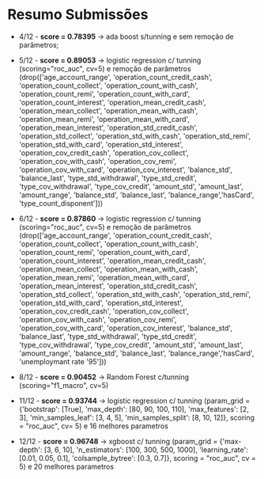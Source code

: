 # Resumo Submissões

* 4/12 - **score = 0.78395** -> ada boost s/tunning e sem remoção de parâmetros;

* 5/12 - **score = 0.89053** -> logistic regression c/ tunning (scoring="roc_auc", cv=5) e remoção de parâmetros (drop(['age_account_range', 'operation_count_credit_cash', 'operation_count_collect', 'operation_count_with_cash', 'operation_count_remi', 'operation_count_with_card', 'operation_count_interest', 'operation_mean_credit_cash', 'operation_mean_collect', 'operation_mean_with_cash', 'operation_mean_remi', 'operation_mean_with_card', 'operation_mean_interest', 'operation_std_credit_cash', 'operation_std_collect', 'operation_std_with_cash', 'operation_std_remi', 'operation_std_with_card', 'operation_std_interest', 'operation_cov_credit_cash', 'operation_cov_collect', 'operation_cov_with_cash', 'operation_cov_remi', 'operation_cov_with_card', 'operation_cov_interest', 'balance_std', 'balance_last', 'type_std_withdrawal', 'type_std_credit', 'type_cov_withdrawal', 'type_cov_credit', 'amount_std', 'amount_last', 'amount_range', 'balance_std', 'balance_last', 'balance_range','hasCard', 'type_count_disponent']))

* 6/12 - **score = 0.87860** -> logistic regression c/ tunning (scoring="roc_auc", cv=5) e remoção de parâmetros 
(drop(['age_account_range', 'operation_count_credit_cash', 'operation_count_collect', 'operation_count_with_cash', 'operation_count_remi', 'operation_count_with_card', 'operation_count_interest', 'operation_mean_credit_cash', 'operation_mean_collect', 'operation_mean_with_cash', 'operation_mean_remi', 'operation_mean_with_card', 'operation_mean_interest', 'operation_std_credit_cash', 'operation_std_collect', 'operation_std_with_cash', 'operation_std_remi', 'operation_std_with_card', 'operation_std_interest', 'operation_cov_credit_cash', 'operation_cov_collect', 'operation_cov_with_cash', 'operation_cov_remi', 'operation_cov_with_card', 'operation_cov_interest', 'balance_std', 'balance_last', 'type_std_withdrawal', 'type_std_credit', 'type_cov_withdrawal', 'type_cov_credit', 'amount_std', 'amount_last', 'amount_range', 'balance_std', 'balance_last', 'balance_range','hasCard', 'unemploymant rate '95']))

* 8/12 - **score = 0.90452** -> Random Forest c/tunning (scoring="f1_macro", cv=5)

* 11/12 - **score = 0.93744** -> logistic regression c/ tunning (param_grid = {'bootstrap': [True], 'max_depth': [80, 90, 100, 110], 'max_features': [2, 3], 'min_samples_leaf': [3, 4, 5], 'min_samples_split': [8, 10, 12]}, scoring = "roc_auc", cv= 5) e 16 melhores parametros

* 12/12 - **score = 0.96748** -> xgboost c/ tunning (param_grid = {'max-depth': [3, 6, 10], 'n_estimators': [100, 300, 500, 1000], 'learning_rate': [0.01, 0.05, 0.1], 'colsample_bytree': [0.3, 0.7]}, scoring = "roc_auc", cv = 5) e 20 melhores parametros